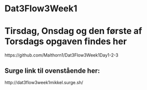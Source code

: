 # Dat3Flow3Week1


<h1> Tirsdag, Onsdag og den første af Torsdags opgaven findes her </h1> 
https://github.com/Malthorn1/Dat3Flow3Week1Day1-2-3

<br> 

<h2> Surge link til ovenstående her: </h2>
http://dat3flow3week1mikkel.surge.sh/

